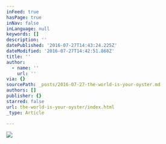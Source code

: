 ```yaml
---
inFeed: true
hasPage: true
inNav: false
inLanguage: null
keywords: []
description: ''
datePublished: '2016-07-27T14:43:24.225Z'
dateModified: '2016-07-27T14:42:51.868Z'
title: ''
author:
  - name: ''
    url: ''
via: {}
sourcePath: _posts/2016-07-27-the-world-is-your-oyster.md
authors: []
publisher: {}
starred: false
url: the-world-is-your-oyster/index.html
_type: Article

---
```

![](https://the-grid-user-content.s3-us-west-2.amazonaws.com/97cf60f7-7e9a-433d-a915-b18a568f4636.jpg)